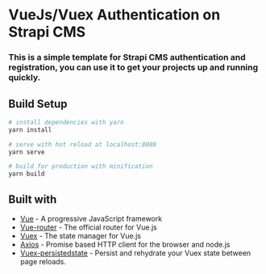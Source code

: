 # VueJs/Vuex Authentication on Strapi CMS
### This is a simple template for Strapi CMS authentication and registration, you can use it to get your projects up and running quickly.

## Build Setup

``` bash
# install dependencies with yarn
yarn install

# serve with hot reload at localhost:8080
yarn serve

# build for production with minification
yarn build
```

## Built with
- [Vue](https://vuejs.org/) - A progressive JavaScript framework
- [Vue-router](https://router.vuejs.org/) - The official router for Vue.js
- [Vuex](https://vuex.vuejs.org/) - The state manager for Vue.js
- [Axios](https://github.com/axios/axios) - Promise based HTTP client for the browser and node.js
- [Vuex-persistedstate](https://www.npmjs.com/package/vuex-persistedstate) - Persist and rehydrate your Vuex state between page reloads.